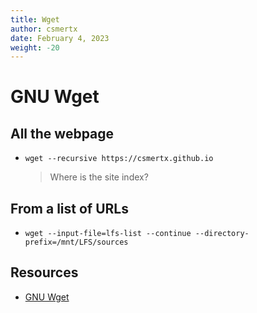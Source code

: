 ```yaml
---
title: Wget
author: csmertx
date: February 4, 2023
weight: -20
---
```


# GNU Wget

## All the webpage

- ```wget --recursive https://csmertx.github.io```

    > Where is the site index?

## From a list of URLs

- ```wget --input-file=lfs-list --continue --directory-prefix=/mnt/LFS/sources```

## Resources

- [GNU Wget](https://www.gnu.org/software/wget/)
